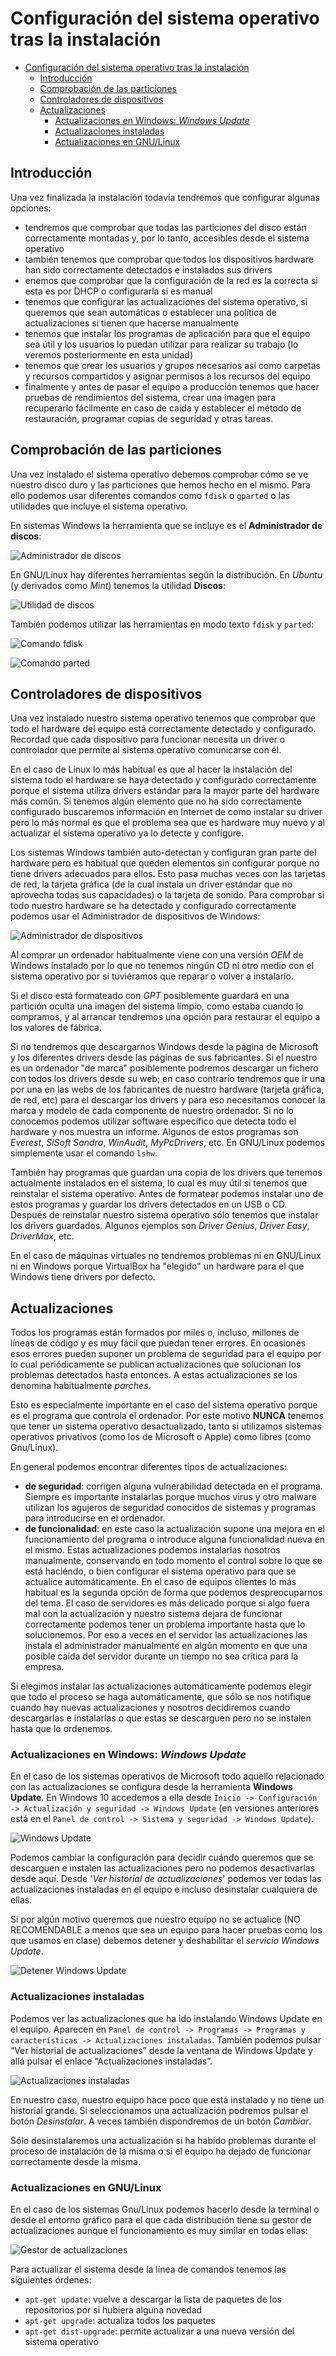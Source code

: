 # Configuración del sistema operativo tras la instalación
- [Configuración del sistema operativo tras la instalación](#configuración-del-sistema-operativo-tras-la-instalación)
  - [Introducción](#introducción)
  - [Comprobación de las particiones](#comprobación-de-las-particiones)
  - [Controladores de dispositivos](#controladores-de-dispositivos)
  - [Actualizaciones](#actualizaciones)
    - [Actualizaciones en Windows: _Windows Update_](#actualizaciones-en-windows-windows-update)
    - [Actualizaciones instaladas](#actualizaciones-instaladas)
    - [Actualizaciones en GNU/Linux](#actualizaciones-en-gnulinux)

## Introducción
Una vez finalizada la instalación todavía tendremos que configurar algunas opciones:
- tendremos que comprobar que todas las particiones del disco están correctamente montadas y, por lo tanto, accesibles desde el sistema operativo
- también tenemos que comprobar que todos los dispositivos hardware han sido correctamente detectados e instalados sus drivers
- enemos que comprobar que la configuración de la red es la correcta si esta es por DHCP o configurarla si es manual
- tenemos que configurar las actualizaciones del sistema operativo, si queremos que sean automáticas o establecer una política de actualizaciones si tienen que hacerse manualmente
- tenemos que instalar los programas de aplicación para que el equipo sea útil y los usuarios lo puedan utilizar para realizar su trabajo (lo veremos posteriormente en esta unidad)
- tenemos que crear los usuarios y grupos necesarios así como carpetas y recursos compartidos y asignar permisos a los recursos del equipo
- finalmente y antes de pasar el equipo a producción tenemos que hacer pruebas de rendimientos del sistema, crear una imagen para recuperarlo fácilmente en caso de caída y establecer el método de restauración, programar copias de seguridad y otras tareas.

## Comprobación de las particiones
Una vez instalado el sistema operativo debemos comprobar cómo se ve nuestro disco duro y las particiones que hemos hecho en el mismo. Para ello podemos usar diferentes comandos como `fdisk` o `gparted` o las utilidades que incluye el sistema operativo.

En sistemas Windows la herramienta que se incluye es el **Administrador de discos**:

![Administrador de discos](media/administrador_discos.png)

En GNU/Linux hay diferentes herramientas según la distribución. En _Ubuntu_ (y derivados como _Mint_) tenemos la utilidad **Discos**:

![Utilidad de discos](media/discos.png)

También podemos utilizar las herramientas en modo texto `fdisk` y `parted`:

![Comando fdisk](media/fdisk.png)

![Comando parted](media/parted.png)

## Controladores de dispositivos
Una vez instalado nuestro sistema operativo tenemos que comprobar que todo el hardware del equipo está correctamente detectado y configurado. Recordad que cada dispositivo para funcionar necesita un driver o controlador que permite al sistema operativo comunicarse con él.

En el caso de Linux lo más habitual es que al hacer la instalación del sistema todo el hardware se haya detectado y configurado correctamente porque el sistema utiliza drivers estándar para la mayor parte del hardware más común. Si tenemos algún elemento que no ha sido correctamente configurado buscaremos información en Internet de como instalar su driver pero lo más normal es que el problema sea que es hardware muy nuevo y al actualizar el sistema operativo ya lo detecte y configure.

Los sistemas Windows también auto-detectan y configuran gran parte del hardware pero es habitual que queden elementos sin configurar porque no tiene drivers adecuados para ellos. Esto pasa muchas veces con las tarjetas de red, la tarjeta gráfica (de la cual instala un driver estándar que no aprovecha todas sus capacidades) o la tarjeta de sonido. Para comprobar si todo nuestro hardware se ha detectado y configurado correctamente podemos usar el Administrador de dispositivos de Windows:

![Administrador de dispositivos](media/adminDispositivos.png)

Al comprar un ordenador habitualmente viene con una versión _OEM_ de Windows instalado por lo que no tenemos ningún CD ni otro medio con el sistema operativo por si tuviéramos que reparar o volver a instalarlo. 

Si el disco está formateado con _GPT_ posiblemente guardará en una partición oculta una imagen del sistema limpio, como estaba cuando lo compramos, y al arrancar tendremos una opción para restaurar el equipo a los valores de fábrica. 

Si no tendremos que descargarnos Windows desde la página de Microsoft y los diferentes drivers desde las páginas de sus fabricantes. Si el nuestro es un ordenador "de marca" posiblemente podremos descargar un fichero con todos los drivers desde su web; en caso contrario tendremos que ir una por una en las webs de los fabricantes de nuestro hardware (tarjeta gráfica, de red, etc) para el descargar los drivers y para eso necesitamos conocer la marca y modelo de cada componente de nuestro ordenador. Si no lo conocemos podemos utilizar software específico que detecta todo el hardware y nos muestra un informe. Algunos de estos programas son _Everest_, _SiSoft Sandra_, _WinAudit_, _MyPcDrivers_, etc. En GNU/Linux podemos simplemente usar el comando `lshw`.

También hay programas que guardan una copia de los drivers que tenemos actualmente instalados en el sistema, lo cual es muy útil si tenemos que reinstalar el sistema operativo. Antes de formatear podemos instalar uno de estos programas y guardar los drivers detectados en un USB o CD. Después de reinstalar nuestro sistema operativo sólo tenemos que instalar los drivers guardados. Algunos ejemplos son _Driver Genius_, _Driver Easy_, _DriverMax_, etc.

En el caso de máquinas virtuales no tendremos problemas ni en GNU/Linux ni en Windows porque VirtualBox ha "elegido" un hardware para el que Windows tiene drivers por defecto.

## Actualizaciones
Todos los programas están formados por miles o, incluso, millones de líneas de código y es muy fácil que puedan tener errores. En ocasiones esos errores pueden suponer un problema de seguridad para el equipo por lo cual periódicamente se publican actualizaciones que solucionan los problemas detectados hasta entonces. A estas actualizaciones se los denomina habitualmente _parches_.

Esto es especialmente importante en el caso del sistema operativo porque es el programa que controla el ordenador. Por este motivo **NUNCA** tenemos que tener un sistema operativo desactualizado, tanto si utilizamos sistemas operativos privativos (como los de Microsoft o Apple) como libres (como Gnu/Linux).

En general podemos encontrar diferentes tipos de actualizaciones:
- **de seguridad**: corrigen alguna vulnerabilidad detectada en el programa. Siempre es importante instalarlas porque muchos virus y otro malware utilizan los agujeros de seguridad conocidos de sistemas y programas para introducirse en el ordenador.
- **de funcionalidad**: en este caso la actualización supone una mejora en el funcionamiento del programa o introduce alguna funcionalidad nueva en el mismo.
Estas actualizaciones podemos instalarlas nosotros manualmente, conservando en todo momento el control sobre lo que se está haciéndo, o bien configurar el sistema operativo para que se actualice automáticamente. En el caso de equipos clientes lo más habitual es la segunda opción de forma que podemos despreocuparnos del tema. El caso de servidores es más delicado porque si algo fuera mal con la actualización y nuestro sistema dejara de funcionar correctamente podemos tener un problema importante hasta que lo solucionemos. Por eso a veces en el servidor las actualizaciones las instala el administrador manualmente en algún momento en que una posible caída del servidor durante un tiempo no sea crítica para la empresa.

Si elegimos instalar las actualizaciones automáticamente podemos elegir que todo el proceso se haga automáticamente, que sólo se nos notifique cuando hay nuevas actualizaciones y nosotros decidiremos cuando descargarlas e instalarlas o que estas se descarguen pero no se instalen hasta que lo ordenemos.

### Actualizaciones en Windows: _Windows Update_
En el caso de los sistemas operativos de Microsoft todo aquello relacionado con las actualizaciones se configura desde la herramienta **Windows Update**. En Windows 10 accedemos a ella desde `Inicio -> Configuración -> Actualización y seguridad -> Windows Update` (en versiones anteriores está en el `Panel de control -> Sistema y seguridad -> Windows Update`).

![Windows Update](media/WindowsUpdate.png)

Podemos cambiar la configuración para decidir cuándo queremos que se descarguen e instalen las actualizaciones pero no podemos desactivarlas desde aquí. Desde '_Ver historial de actualizaciones_' podemos ver todas las actualizaciones instaladas en el equipo e incluso desinstalar cualquiera de ellas.

Si por algún motivo queremos que nuestro equipo no se actualice (NO RECOMENDABLE a menos que sea un equipo para hacer pruebas como los que usamos en clase) debemos detener y deshabilitar el _servicio Windows Update_.

![Detener Windows Update](media/detenerWindowsUpdate.png)

### Actualizaciones instaladas
Podemos ver las actualizaciones que ha ido instalando Windows Update en el equipo. Aparecen en `Panel de control -> Programas -> Programas y características -> Actualizaciones instaladas`. También podemos pulsar “Ver historial de actualizaciones” desde la ventana de Windows Update y allá pulsar el enlace “Actualizaciones instaladas”.

![Actualizaciones instaladas](media/actualizacionesInstaladas.png)

En nuestro caso, nuestro equipo hace poco que está instalado y no tiene un historial grande. Si seleccionamos una actualización podremos pulsar el botón _Desinstalar_. A veces también dispondremos de un botón _Cambiar_.

Sólo desinstalaremos una actualización si ha habido problemas durante el proceso de instalación de la misma o si el equipo ha dejado de funcionar correctamente desde la misma.

### Actualizaciones en GNU/Linux
En el caso de los sistemas Gnu/Linux podemos hacerlo desde la terminal o desde el entorno gráfico para el que cada distribución tiene su gestor de actualizaciones aunque el funcionamiento es muy similar en todas ellas:

![Gestor de actualizaciones](media/gestorActualizaciones.png)

Para actualizar el sistema desde la línea de comandos tenemos las siguientes órdenes:
- `apt-get update`: vuelve a descargar la lista de paquetes de los repositorios por si hubiera alguna novedad
- `apt-get upgrade`: actualiza todos los paquetes
- `apt-get dist-upgrade`: permite actualizar a una nueva versión del sistema operativo
